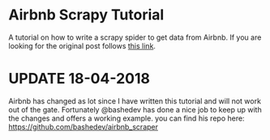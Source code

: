 # Airbnb Scrapy Tutorial
A tutorial on how to write a scrapy spider to get data from Airbnb.
If you are looking for the original post follows [this link](http://www.verginer.eu/blog/web-scraping-airbnb/).


# UPDATE 18-04-2018

Airbnb has changed as lot since I have written this tutorial and will not work out of the gate.
Fortunately @bashedev has done a nice job to keep up with the changes and offers a working example.
you can find his repo here: https://github.com/bashedev/airbnb_scraper
